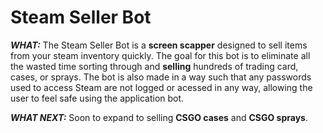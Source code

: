 # Steam Seller Bot
***WHAT:***
The Steam Seller Bot is a **screen scapper** designed to sell items from your steam inventory quickly. The goal for this bot is to eliminate all the wasted time sorting through and **selling** hundreds of trading card, cases, or sprays. The bot is also made in a way such that any passwords used to access Steam are not logged or acessed in any way, allowing the user to feel safe using the application bot.

***WHAT NEXT:***
Soon to expand to selling **CSGO cases** and **CSGO sprays**. 

